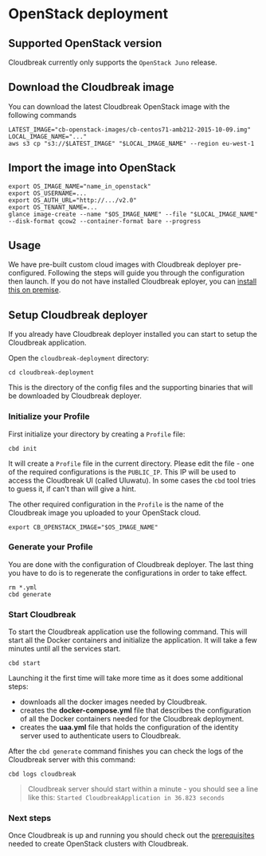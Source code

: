 # OpenStack deployment

## Supported OpenStack version

Cloudbreak currently only supports the `OpenStack Juno` release.

## Download the Cloudbreak image

You can download the latest Cloudbreak OpenStack image with the following commands
```
LATEST_IMAGE="cb-openstack-images/cb-centos71-amb212-2015-10-09.img"
LOCAL_IMAGE_NAME="..."
aws s3 cp "s3://$LATEST_IMAGE" "$LOCAL_IMAGE_NAME" --region eu-west-1
```

## Import the image into OpenStack

```
export OS_IMAGE_NAME="name_in_openstack"
export OS_USERNAME=...
export OS_AUTH_URL="http://.../v2.0"
export OS_TENANT_NAME=...
glance image-create --name "$OS_IMAGE_NAME" --file "$LOCAL_IMAGE_NAME" --disk-format qcow2 --container-format bare --progress
```

## Usage

We have pre-built custom cloud images with Cloudbreak deployer pre-configured. Following the steps will guide you through the configuration then launch. If you do not have installed Cloudbreak eployer, you can [install this on premise](onprem.md).

## Setup Cloudbreak deployer

If you already have Cloudbreak deployer installed you can start to setup the Cloudbreak application.

Open the `cloudbreak-deployment` directory:

```
cd cloudbreak-deployment
```

This is the directory of the config files and the supporting binaries that will be downloaded by Cloudbreak deployer.

### Initialize your Profile

First initialize your directory by creating a `Profile` file:

```
cbd init
```

It will create a `Profile` file in the current directory. Please edit the file - one of the required configurations is the `PUBLIC_IP`.
This IP will be used to access the Cloudbreak UI (called Uluwatu). In some cases the `cbd` tool tries to guess it, if can't than will give a hint.

The other required configuration in the `Profile` is the name of the Cloudbreak image you uploaded to your OpenStack cloud.

```
export CB_OPENSTACK_IMAGE="$OS_IMAGE_NAME"
```

### Generate your Profile

You are done with the configuration of Cloudbreak deployer. The last thing you have to do is to regenerate the configurations in order to take effect.

```
rm *.yml
cbd generate
```

### Start Cloudbreak

To start the Cloudbreak application use the following command.
This will start all the Docker containers and initialize the application. It will take a few minutes until all the services start.

```
cbd start
```

Launching it the first time will take more time as it does some additional steps:

- downloads all the docker images needed by Cloudbreak.
- creates the **docker-compose.yml** file that describes the configuration of all the Docker containers needed for the Cloudbreak deployment.
- creates the **uaa.yml** file that holds the configuration of the identity server used to authenticate users to Cloudbreak.

After the `cbd generate` command finishes you can check the logs of the Cloudbreak server with this command:

```
cbd logs cloudbreak
```
>Cloudbreak server should start within a minute - you should see a line like this: `Started CloudbreakApplication in 36.823 seconds`

### Next steps

Once Cloudbreak is up and running you should check out the [prerequisites](openstack_pre_prov.md) needed to create OpenStack clusters with Cloudbreak.
